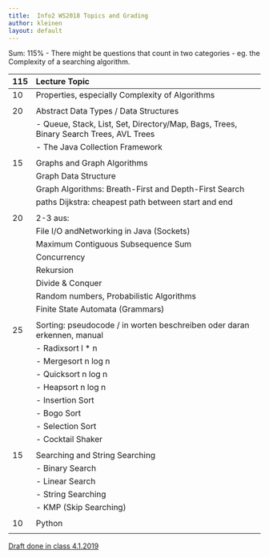 ```yaml
---
title:  Info2 WS2018 Topics and Grading
author: kleinen
layout: default
---
```


Sum: 115% - There might be questions that count in two categories - eg. the Complexity of a
searching algorithm.

| 115 | Lecture Topic                                                                                      |
|:----|:---------------------------------------------------------------------------------------------------|
| 10  | Properties, especially Complexity of Algorithms                                                    |
|     |                                                                                                    |
| 20  | Abstract Data Types / Data Structures                                                              |
|     | - Queue, Stack, List, Set, Directory/Map, Bags, Trees, Binary Search Trees, AVL Trees              |
|     | - The Java Collection Framework                                                                    |
|     |                                                                                                    |
| 15  | Graphs  and Graph Algorithms                                                                       |
|     | Graph Data Structure                                                                               |
|     | Graph Algorithms: Breath-First and Depth-First Search                                              |
|     | paths Dijkstra: cheapest path between start and end                                                |
|     |                                                                                                    |
| 20  | 2-3 aus:                                                                                           |
|     | File I/O  andNetworking in Java (Sockets)                                                          |
|     | Maximum Contiguous Subsequence Sum                                                                 |
|     | Concurrency                                                                                        |
|     | Rekursion                                                                                          |
|     | Divide & Conquer                                                                                   |
|     | Random numbers, Probabilistic Algorithms                                                           |
|     | Finite State Automata (Grammars)                                                                   |
|     |                                                                                                    |
| 25  | Sorting: pseudocode / in worten beschreiben oder daran erkennen, manual ||walkthroughs, Complexity |
|     | - Radixsort l * n                                                                                  |
|     | - Mergesort n log n                                                                                |
|     | - Quicksort n log n                                                                                |
|     | - Heapsort n log n                                                                                 |
|     | - Insertion Sort                                                                                   |
|     | - Bogo Sort                                                                                        |
|     | - Selection Sort                                                                                   |
|     | - Cocktail Shaker                                                                                  |
|     |                                                                                                    |
| 15  | Searching and String Searching                                                                     |
|     | - Binary Search                                                                                    |
|     | - Linear Search                                                                                    |
|     | - String Searching                                                                                 |
|     | - KMP (Skip Searching)                                                                             |
|     |                                                                                                    |
| 10  | Python                                                                                             |
|     |                                                                                                    |



[Draft done in class 4.1.2019](../topics_and_grading_class_draft/)
